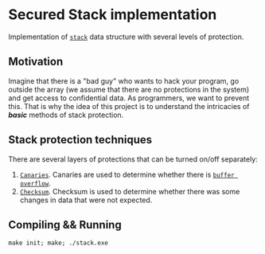 # Secured Stack implementation
Implementation of [`stack`](https://en.wikipedia.org/wiki/Stack_(abstract_data_type)) data structure with several levels of protection.

## Motivation
Imagine that there is a "bad guy" who wants to hack your program, go outside the array (we assume that there are no protections in the system) and get access to confidential data. As programmers, we want to prevent this. That is why the idea of this project is to understand the intricacies of ***basic*** methods of stack protection.

## Stack protection techniques
There are several layers of protections that can be turned on/off separately:
1. [`Canaries`](https://en.wikipedia.org/wiki/Buffer_overflow_protection#Canaries:~:text=use%20their%20structures.-,Canaries,-%5Bedit%5D). Canaries are used to determine whether there is [`buffer overflow`](https://en.wikipedia.org/wiki/Buffer_overflow).
2. [`Checksum`](https://en.wikipedia.org/wiki/Checksum). Checksum is used to determine whether there was some changes in data that were not expected.

## Compiling && Running
```
make init; make; ./stack.exe
```

